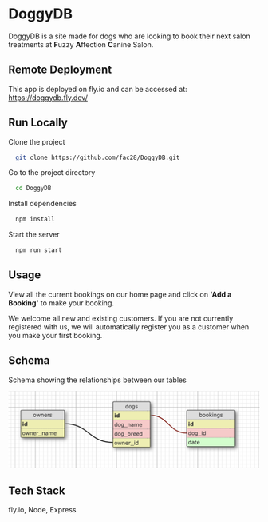 # DoggyDB

DoggyDB is a site made for dogs who are looking to book their next salon treatments at **F**uzzy **A**ffection **C**anine Salon.

## Remote Deployment

This app is deployed on fly.io and can be accessed at: <https://doggydb.fly.dev/>

## Run Locally

Clone the project

```bash
  git clone https://github.com/fac28/DoggyDB.git
```

Go to the project directory

```bash
  cd DoggyDB
```

Install dependencies

```bash
  npm install
```

Start the server

```bash
  npm run start
```

## Usage

View all the current bookings on our home page and click on **'Add a Booking'** to make your booking.

We welcome all new and existing customers. If you are not currently registered with us, we will automatically register you as a customer when you make your first booking.

## Schema

Schema showing the relationships between our tables

![Schema](schema.png)

## Tech Stack

fly.io, Node, Express
